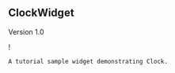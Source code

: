 ## ClockWidget

Version 1.0

! [](screenshot.png)

    A tutorial sample widget demonstrating Clock.
